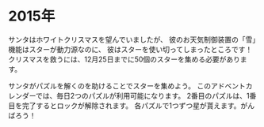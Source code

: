 # 2015年

サンタはホワイトクリスマスを望んでいましたが、
彼のお天気制御装置の「雪」機能はスターが動力源なのに、
彼はスターを使い切ってしまったところです！
クリスマスを救うには、12月25日までに50個のスターを集める必要があります。

サンタがパズルを解くのを助けることでスターを集めよう。
このアドベントカレンダーでは、毎日2つのパズルが利用可能になります。
2番目のパズルは、1番目を完了するとロックが解除されます。
各パズルで1つずつ星が貰えます。がんばろう！
